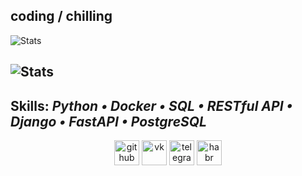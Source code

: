 coding / chilling
---
![Stats](https://github-readme-stats-sigma-five.vercel.app/api?username=Froggy-G&theme=dark&background=000000&show_icons=true&border_color=74f390&ring_color=74f390)

![Stats](https://github-readme-stats-sigma-five.vercel.app/api/top-langs/?username=Froggy-G&theme=dark&background=000000&border_color=74f390&layout=compact)
---
Skills: *Python • Docker • SQL • RESTful API • Django • FastAPI • PostgreSQL*
---
<div align="center">
  
  [<img src='https://cdn.jsdelivr.net/npm/simple-icons@3.0.1/icons/github.svg' alt='github' height='40'>](https://github.com/Froggy-G)
  [<img src='https://cdn.jsdelivr.net/npm/simple-icons@3.0.1/icons/vk.svg' alt='vk' height='40'>](https://vk.com/tired2)
  [<img src='https://cdn.jsdelivr.net/npm/simple-icons@3.0.1/icons/telegram.svg' alt='telegram' height='40'>](https://telegram.me/f_tear)
  [<img src='https://cdn.jsdelivr.net/npm/simple-icons@3.0.1/icons/habr.svg' alt='habr' height='40'>](https://career.habr.com/dmitry-povarov)
</div>

